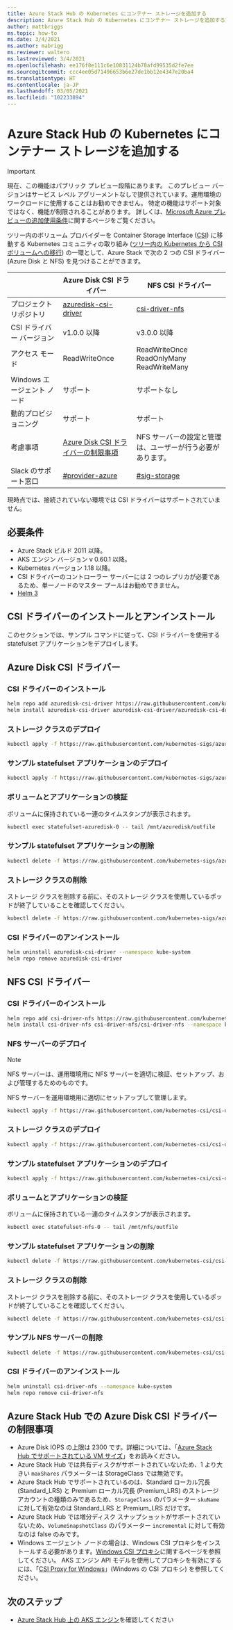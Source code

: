 ```yaml
---
title: Azure Stack Hub の Kubernetes にコンテナー ストレージを追加する
description: Azure Stack Hub の Kubernetes にコンテナー ストレージを追加する方法について説明します。
author: mattbriggs
ms.topic: how-to
ms.date: 3/4/2021
ms.author: mabrigg
ms.reviewer: waltero
ms.lastreviewed: 3/4/2021
ms.openlocfilehash: ee176f8e111c6e10831124b78afd99535d2fe7ee
ms.sourcegitcommit: ccc4ee05d71496653b6e27de1bb12e4347e20ba4
ms.translationtype: HT
ms.contentlocale: ja-JP
ms.lasthandoff: 03/05/2021
ms.locfileid: "102233894"
---
```

# <a name="add-container-storage-to-kubernetes-in-azure-stack-hub"></a>Azure Stack Hub の Kubernetes にコンテナー ストレージを追加する

> [!IMPORTANT]  
> 現在、この機能はパブリック プレビュー段階にあります。
> このプレビュー バージョンはサービス レベル アグリーメントなしで提供されています。運用環境のワークロードに使用することはお勧めできません。 特定の機能はサポート対象ではなく、機能が制限されることがあります。 詳しくは、[Microsoft Azure プレビューの追加使用条件](https://azure.microsoft.com/support/legal/preview-supplemental-terms/)に関するページをご覧ください。

ツリー内のボリューム プロバイダーを Container Storage Interface ([CSI](https://kubernetes.io/blog/2019/01/15/container-storage-interface-ga/)) に移動する Kubernetes コミュニティの取り組み ([ツリー内の Kubernetes から CSI ボリュームへの移行](https://kubernetes.io/blog/2019/12/09/kubernetes-1-17-feature-csi-migration-beta/)) の一環として、Azure Stack で次の 2 つの CSI ドライバー (Azure Disk と NFS) を見つけることができます。

|                       | **Azure Disk CSI ドライバー**                                                                                                    | **NFS CSI ドライバー**                                                       |
|-----------------------|------------------------------------------------------------------------------------------------------------------------------|--------------------------------------------------------------------------|
| プロジェクト リポジトリ    | [azuredisk-csi-driver](https://github.com/kubernetes-sigs/azuredisk-csi-driver)                                              | [csi-driver-nfs](https://github.com/kubernetes-csi/csi-driver-nfs)       |
| CSI ドライバー バージョン    | v1.0.0 以降                                                                                                                      | v3.0.0 以降                                                                  |
| アクセス モード           | ReadWriteOnce                                                                                                                | ReadWriteOnce ReadOnlyMany ReadWriteMany                                 |
| Windows エージェント ノード    | サポート                                                                                                                      | サポートなし                                                              |
| 動的プロビジョニング  | サポート                                                                                                                      | サポート                                                                  |
| 考慮事項        | [Azure Disk CSI ドライバーの制限事項](https://github.com/kubernetes-sigs/azuredisk-csi-driver/blob/master/docs/limitations.md) | NFS サーバーの設定と管理は、ユーザーが行う必要があります。 |
| Slack のサポート窓口 | [\#provider-azure](https://kubernetes.slack.com/archives/C5HJXTT9Q)                                                          | [\#sig-storage](https://kubernetes.slack.com/archives/C09QZFCE5)         |

現時点では、接続されていない環境では CSI ドライバーはサポートされていません。

## <a name="requirements"></a>必要条件

-   Azure Stack ビルド 2011 以降。
-   AKS エンジン バージョン v 0.60.1 以降。
-   Kubernetes バージョン 1.18 以降。
-   CSI ドライバーのコントローラー サーバーには 2 つのレプリカが必要であるため、単一ノードのマスター プールはお勧めできません。
-   [Helm 3](https://helm.sh/docs/intro/install/)

## <a name="install-and-uninstall-csi-drivers"></a>CSI ドライバーのインストールとアンインストール

このセクションでは、サンプル コマンドに従って、CSI ドライバーを使用する statefulset アプリケーションをデプロイします。

## <a name="azure-disk-csi-driver"></a>Azure Disk CSI ドライバー

### <a name="install-csi-driver"></a>CSI ドライバーのインストール

```bash  
helm repo add azuredisk-csi-driver https://raw.githubusercontent.com/kubernetes-sigs/azuredisk-csi-driver/master/charts
helm install azuredisk-csi-driver azuredisk-csi-driver/azuredisk-csi-driver --namespace kube-system --set cloud=AzureStackCloud --set controller.runOnMaster=true --version v1.0.0

```
### <a name="deploy-storage-class"></a>ストレージ クラスのデプロイ

```bash  
kubectl apply -f https://raw.githubusercontent.com/kubernetes-sigs/azuredisk-csi-driver/master/deploy/example/storageclass-azuredisk-csi-azurestack.yaml
```

### <a name="deploy-example-statefulset-application"></a>サンプル statefulset アプリケーションのデプロイ

```bash  
kubectl apply -f https://raw.githubusercontent.com/kubernetes-sigs/azuredisk-csi-driver/master/deploy/example/statefulset.yaml
```

### <a name="validate-volumes-and-applications"></a>ボリュームとアプリケーションの検証

ボリュームに保持されている一連のタイムスタンプが表示されます。

```bash  
kubectl exec statefulset-azuredisk-0 -- tail /mnt/azuredisk/outfile
```

### <a name="delete-example-statefulset-application"></a>サンプル statefulset アプリケーションの削除

```bash  
kubectl delete -f https://raw.githubusercontent.com/kubernetes-sigs/azuredisk-csi-driver/master/deploy/example/statefulset.yaml
```

### <a name="delete-storage-class"></a>ストレージ クラスの削除

ストレージ クラスを削除する前に、そのストレージ クラスを使用しているポッドが終了していることを確認してください。

```bash  
kubectl delete -f https://raw.githubusercontent.com/kubernetes-sigs/azuredisk-csi-driver/master/deploy/example/storageclass-azuredisk-csi-azurestack.yaml
```

### <a name="uninstall-csi-driver"></a>CSI ドライバーのアンインストール

```bash  
helm uninstall azuredisk-csi-driver --namespace kube-system
helm repo remove azuredisk-csi-driver
```

## <a name="nfs-csi-driver"></a>NFS CSI ドライバー

### <a name="install-csi-driver"></a>CSI ドライバーのインストール

```bash  
helm repo add csi-driver-nfs https://raw.githubusercontent.com/kubernetes-csi/csi-driver-nfs/master/charts
helm install csi-driver-nfs csi-driver-nfs/csi-driver-nfs --namespace kube-system --set controller.runOnMaster=true --version v3.0.0
```

### <a name="deploy-nfs-server"></a>NFS サーバーのデプロイ

> [!NOTE]  
> NFS サーバーは、運用環境用に NFS サーバーを適切に検証、セットアップ、および管理するためのものです。

NFS サーバーを運用環境用に適切にセットアップして管理します。

```bash  
kubectl apply -f https://raw.githubusercontent.com/kubernetes-csi/csi-driver-nfs/master/deploy/example/nfs-provisioner/nfs-server.yaml
```

### <a name="deploy-storage-class"></a>ストレージ クラスのデプロイ

```bash  
kubectl apply -f https://raw.githubusercontent.com/kubernetes-csi/csi-driver-nfs/master/deploy/example/storageclass-nfs.yaml
```

### <a name="deploy-example-statefulset-application"></a>サンプル statefulset アプリケーションのデプロイ

```bash  
kubectl apply -f https://raw.githubusercontent.com/kubernetes-csi/csi-driver-nfs/master/deploy/example/statefulset.yaml
```

### <a name="validate-volumes-and-applications"></a>ボリュームとアプリケーションの検証

ボリュームに保持されている一連のタイムスタンプが表示されます。

```bash  
kubectl exec statefulset-nfs-0 -- tail /mnt/nfs/outfile
```

### <a name="delete-example-statefulset-application"></a>サンプル statefulset アプリケーションの削除

```bash  
kubectl delete -f https://raw.githubusercontent.com/kubernetes-csi/csi-driver-nfs/master/deploy/example/nfs-provisioner/nfs-server.yaml
```

### <a name="delete-storage-class"></a>ストレージ クラスの削除

ストレージ クラスを削除する前に、そのストレージ クラスを使用しているポッドが終了していることを確認してください。

```bash  
kubectl delete -f https://raw.githubusercontent.com/kubernetes-csi/csi-driver-nfs/master/deploy/example/storageclass-nfs.yaml
```
### <a name="delete-example-nfs-server"></a>サンプル NFS サーバーの削除

```bash  
kubectl delete -f https://raw.githubusercontent.com/kubernetes-csi/csi-driver-nfs/master/deploy/example/nfs-provisioner/nfs-server.yaml
```

### <a name="uninstall-csi-driver"></a>CSI ドライバーのアンインストール

```bash  
helm uninstall csi-driver-nfs --namespace kube-system
helm repo remove csi-driver-nfs
```
## <a name="azure-disk-csi-driver-limitations-on-azure-stack-hub"></a>Azure Stack Hub での Azure Disk CSI ドライバーの制限事項

-   Azure Disk IOPS の上限は 2300 です。詳細については、「[Azure Stack Hub でサポートされている VM サイズ](azure-stack-vm-sizes.md)」をお読みください。
-   Azure Stack Hub では共有ディスクがサポートされていないため、1 より大きい `maxShares` パラメーターは StorageClass では無効です。
-   Azure Stack Hub でサポートされているのは、Standard ローカル冗長 (Standard_LRS) と Premium ローカル冗長 (Premium_LRS) のストレージ アカウントの種類のみであるため、`StorageClass` のパラメーター `skuName` に対して有効なのは Standard_LRS と Premium_LRS だけです。
-   Azure Stack Hub では増分ディスク スナップショットがサポートされていないため、`VolumeSnapshotClass` のパラメーター `incremental` に対して有効なのは false のみです。
-   Windows エージェント ノードの場合は、Windows CSI プロキシをインストールする必要があります。[Windows CSI プロキシ](https://github.com/kubernetes-csi/csi-proxy)に関するページを参照してください。 AKS エンジン API モデルを使用してプロキシを有効にするには、「[CSI Proxy for Windows](https://github.com/Azure/aks-engine/blob/master/docs/topics/csi-proxy-windows.md)」(Windows の CSI プロキシ) を参照してください。

## <a name="next-steps"></a>次のステップ

- [Azure Stack Hub 上の AKS エンジン](azure-stack-kubernetes-aks-engine-overview.md)を確認してください  
